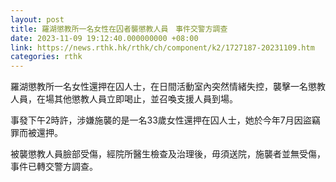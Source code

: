 ```yaml
---
layout: post
title: 羅湖懲教所一名女性在囚者襲懲教人員　事件交警方調查
date: 2023-11-09 19:12:40.000000000 +08:00
link: https://news.rthk.hk/rthk/ch/component/k2/1727187-20231109.htm
categories: rthk
---
```


羅湖懲教所一名女性還押在囚人士，在日間活動室內突然情緒失控，襲擊一名懲教人員，在場其他懲教人員立即喝止，並召喚支援人員到場。

事發下午2時許，涉嫌施襲的是一名33歲女性還押在囚人士，她於今年7月因盜竊罪而被還押。

被襲懲教人員臉部受傷，經院所醫生檢查及治理後，毋須送院，施襲者並無受傷，事件已轉交警方調查。
